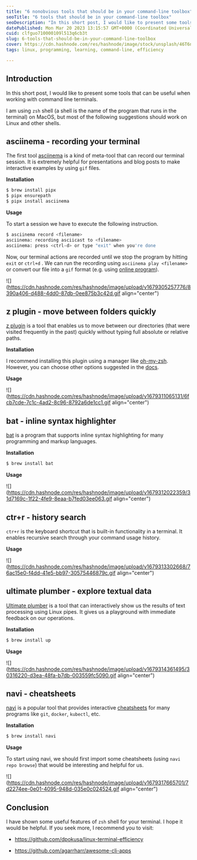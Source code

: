 ```yaml
---
title: "6 nonobvious tools that should be in your command-line toolbox"
seoTitle: "6 tools that should be in your command-line toolbox"
seoDescription: "In this short post, I would like to present some tools that can be useful when working with command line terminals."
datePublished: Mon Mar 20 2023 13:15:57 GMT+0000 (Coordinated Universal Time)
cuid: clfguo710000109l513q6cb3t
slug: 6-tools-that-should-be-in-your-command-line-toolbox
cover: https://cdn.hashnode.com/res/hashnode/image/stock/unsplash/46T6nVjRc2w/upload/ea5b75b46e9d8e3839f384283b34eda1.jpeg
tags: linux, programming, learning, command-line, efficiency

---
```


## Introduction

In this short post, I would like to present some tools that can be useful when working with command line terminals.

I am using `zsh` shell (a shell is the name of the program that runs in the terminal) on MacOS, but most of the following suggestions should work on Linux and other shells.

## asciinema - recording your terminal

The first tool [asciinema](https://github.com/asciinema/asciinema) is a kind of meta-tool that can record our terminal session. It is extremely helpful for presentations and blog posts to make interactive examples by using `gif` files.

**Installation**

```bash
$ brew install pipx
$ pipx ensurepath
$ pipx install asciinema
```

**Usage**

To start a session we have to execute the following instruction.

```bash
$ asciinema record <filename>
asciinema: recording asciicast to <filename>
asciinema: press <ctrl-d> or type "exit" when you're done
```

Now, our terminal actions are recorded until we stop the program by hitting `exit` or `ctrl+d` . We can run the recording using `asciinema play <filename>` or convert our file into a `gif` format (e.g. using [online program](https://dstein64.github.io/gifcast/)).

![](https://cdn.hashnode.com/res/hashnode/image/upload/v1679305257776/8390a406-d488-4dd0-87db-0ee875b3c42d.gif align="center")

## z plugin - move between folders quickly

[z plugin](https://github.com/agkozak/zsh-z) is a tool that enables us to move between our directories (that were visited frequently in the past) quickly without typing full absolute or relative paths.

**Installation**

I recommend installing this plugin using a manager like [oh-my-zsh](https://ohmyz.sh/#install). However, you can choose other options suggested in the [docs](https://github.com/agkozak/zsh-z#installation).

**Usage**

![](https://cdn.hashnode.com/res/hashnode/image/upload/v1679311065131/6fcb7cde-7c1c-4ad2-8c96-8792a6de1cc1.gif align="center")

## bat - inline syntax highlighter

[bat](https://github.com/sharkdp/bat) is a program that supports inline syntax highlighting for many programming and markup languages.

**Installation**

```bash
$ brew install bat
```

**Usage**

![](https://cdn.hashnode.com/res/hashnode/image/upload/v1679312022359/31d7169c-1f22-4fe9-8eaa-b7fed03ee063.gif align="center")

## ctr+r - history search

`ctr+r` is the keyboard shortcut that is built-in functionality in a terminal. It enables recursive search through your command usage history.

**Usage**

![](https://cdn.hashnode.com/res/hashnode/image/upload/v1679313302668/76ac15e0-f4dd-41e5-bb97-30575446879c.gif align="center")

## ultimate plumber - explore textual data

[Ultimate plumber](https://github.com/akavel/up) is a tool that can interactively show us the results of text processing using Linux pipes. It gives us a playground with immediate feedback on our operations.

**Installation**

```bash
$ brew install up
```

**Usage**

![](https://cdn.hashnode.com/res/hashnode/image/upload/v1679314361495/30316220-d3ea-48fa-b7db-003559fc5090.gif align="center")

## navi - cheatsheets

[navi](https://github.com/denisidoro/navi) is a popular tool that provides interactive [cheatsheets](https://github.com/denisidoro/cheats) for many programs like `git`, `docker`, `kubectl`, etc.

**Installation**

```bash
$ brew install navi
```

**Usage**

To start using navi, we should first import some cheatsheets (using `navi repo browse`) that would be interesting and helpful for us.

![](https://cdn.hashnode.com/res/hashnode/image/upload/v1679317665701/7d2274ee-0e01-4095-948d-035e0c024524.gif align="center")

## Conclusion

I have shown some useful features of `zsh` shell for your terminal. I hope it would be helpful. If you seek more, I recommend you to visit:

* https://github.com/dpokusa/linux-terminal-efficiency
    
* https://github.com/agarrharr/awesome-cli-apps